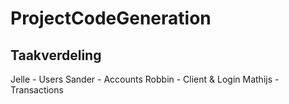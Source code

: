 # ProjectCodeGeneration

## Taakverdeling

Jelle - Users
Sander - Accounts
Robbin - Client & Login
Mathijs - Transactions
